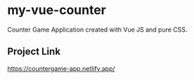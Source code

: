 # my-vue-counter

Counter Game Application created with Vue JS and pure CSS.

## Project Link

https://countergame-app.netlify.app/
